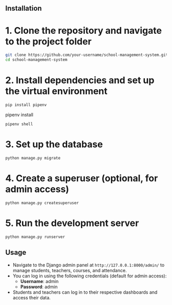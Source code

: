 ## Installation

# 1. Clone the repository and navigate to the project folder

```bash
git clone https://github.com/your-username/school-management-system.git
cd school-management-system
```

# 2. Install dependencies and set up the virtual environment
```bash
pip install pipenv
```
pipenv install
```
pipenv shell
```

# 3. Set up the database
```
python manage.py migrate
```
# 4. Create a superuser (optional, for admin access)
```
python manage.py createsuperuser
```

# 5. Run the development server
```
python manage.py runserver
```

## Usage

- Navigate to the Django admin panel at `http://127.0.0.1:8000/admin/` to manage students, teachers, courses, and attendance.
- You can log in using the following credentials (default for admin access):
  - **Username**: admin
  - **Password**: admin
- Students and teachers can log in to their respective dashboards and access their data.
